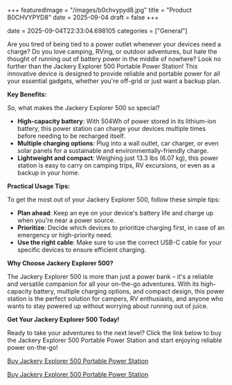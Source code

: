 +++
featuredImage = "/images/b0chvypyd8.jpg"
title = "Product B0CHVYPYD8"
date = 2025-09-04
draft = false
+++

date = 2025-09-04T22:33:04.698105
categories = ["General"]

Are you tired of being tied to a power outlet whenever your devices need a charge? Do you love camping, RVing, or outdoor adventures, but hate the thought of running out of battery power in the middle of nowhere? Look no further than the Jackery Explorer 500 Portable Power Station! This innovative device is designed to provide reliable and portable power for all your essential gadgets, whether you're off-grid or just want a backup plan.

**Key Benefits:**

So, what makes the Jackery Explorer 500 so special?

* **High-capacity battery**: With 504Wh of power stored in its lithium-ion battery, this power station can charge your devices multiple times before needing to be recharged itself.
* **Multiple charging options**: Plug into a wall outlet, car charger, or even solar panels for a sustainable and environmentally-friendly charge.
* **Lightweight and compact**: Weighing just 13.3 lbs (6.07 kg), this power station is easy to carry on camping trips, RV excursions, or even as a backup in your home.

**Practical Usage Tips:**

To get the most out of your Jackery Explorer 500, follow these simple tips:

* **Plan ahead**: Keep an eye on your device's battery life and charge up when you're near a power source.
* **Prioritize**: Decide which devices to prioritize charging first, in case of an emergency or high-priority need.
* **Use the right cable**: Make sure to use the correct USB-C cable for your specific devices to ensure efficient charging.

**Why Choose Jackery Explorer 500?**

The Jackery Explorer 500 is more than just a power bank – it's a reliable and versatile companion for all your on-the-go adventures. With its high-capacity battery, multiple charging options, and compact design, this power station is the perfect solution for campers, RV enthusiasts, and anyone who wants to stay powered up without worrying about running out of juice.

**Get Your Jackery Explorer 500 Today!**

Ready to take your adventures to the next level? Click the link below to buy the Jackery Explorer 500 Portable Power Station and start enjoying reliable power on-the-go!

[Buy Jackery Explorer 500 Portable Power Station](https://www.amazon.com/dp/B0CHVYPYD8)

[Buy Jackery Explorer 500 Portable Power Station](https://www.amazon.com/dp/B0CHVYPYD8)
